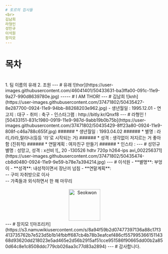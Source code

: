 ```yaml
---
# 토르의 집사들
<br>
김남희
라형인
성민규
이석원
장지모
---
```

# 목차
<br>
1. 팀 이름의 유래
2. 조원 
---
# 유래
![thor](https://user-images.githubusercontent.com/46041401/50433631-ba3ffa00-091c-11e9-9a27-990d8639780e.jpg)
-----
#     I AM THOR!
---
# 김남희
![knh](https://user-images.githubusercontent.com/37471802/50435427-8e287700-0924-11e9-94bb-88268203e962.jpg)
- 생년월일 : 1995.12.01
- 연고지 : 대구
- 취미 : 축구
- 인스타그램 : http://bitly.kr/Qnxf8
---
# 라형인
![50433151-831c1980-0919-11e9-987d-9abb19b0b75b](https://user-images.githubusercontent.com/37471802/50435429-8ff23a80-0924-11e9-808f-c46a788c655f.jpg)
###### * 생년월일 : 1993.04.02
###### * 별명 : 라리,라라,랄라나(등등 '라'로 시작되는 거)
###### * 성격 : 생각없이 저지르는 거 좋아함 (진취적)
###### * 연말계획 : 여자친구 만들기
###### * 인스타 : <http://bitly.kr/jD0FQ>
---
# 성민규
별명 : 성망고,  성격 : x선비
![_ 20 -130526 hdtv 720p h264-ips avi_002256371](https://user-images.githubusercontent.com/37471802/50435474-cb8d0480-0924-11e9-9e59-b78e7a394214.jpg)
---
# 이석원
- **별명**: 부엉이
- **성격**: 내성적이면서 장난끼 넘침
- **연말계획**: 
<br> -- 구미 자취방으로 이사
<br> -- 가족들과 외식하면서 한 해 마무리
<center><br><img width="100" src="https://user-images.githubusercontent.com/18581510/50433165-9c24ca80-0919-11e9-9025-790db0b795f3.jpg" alt="Seokwon" ></center>
---
# 장지모
![마조리카](https://s3.namuwikiusercontent.com/s/8a94f59b2d07477397136a88c17f3413735762b7e523d5b1b14fbbff687cb4b78b3eafcef486cf55799536615114368d93620dd218023e5ad465e2d56b2915af51cce951586f90665dd00b2a850d64c8e1c8508ddc779cb026aa3c77d83a2894)
---
# 감사합니다.

